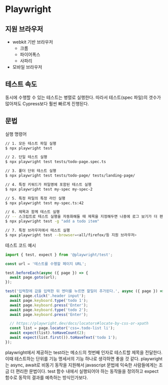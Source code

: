 # Playwright

## 지원 브라우저
+ webkit 기반 브라우저
    - 크롬
    - 파이어폭스
    - 사파리
+ 모바일 브라우저

## 테스트 속도 
동시에 수행할 수 있는 테스트는 병렬로 실행한다. 
따라서 테스트(spec 파일)의 갯수가 많아져도 Cypress보다 훨씬 빠르게 진행된다.

## 문법

실행 명령어
```bash
// 1. 모든 테스트 파일 실행
$ npx playwright test

// 2. 단일 테스트 실행
$ npx playwright test tests/todo-page.spec.ts

// 3. 폴더 단위 테스트 실행
$ npx playwright test tests/todo-page/ tests/landing-page/

// 4. 특정 키워드가 파일명에 포함된 테스트 실행
$ npx playwright test my-spec my-spec-2

// 5. 특정 파일의 특정 라인 실행
$ npx playwright test my-spec.ts:42

// 6. 제목과 함께 테스트 실행
// -- 스크립트로 테스트 실행을 자동화해둘 때 제목을 지정해두면 나중에 로그 보기가 더 편할 것 같다. 
$ npx playwright test -g "add a todo item"

// 7. 특정 브라우저에서 테스트 실행
$ npx playwright test --browser=<all/firefox/등 지원 브라우저>
```
테스트 코드 예시
```js
import { test, expect } from '@playwright/test';

const url = '테스트를 수행할 페이지 URL';

test.beforeEach(async ({ page }) => {
  await page.goto(url);
});

test('입력창에 값을 입력한 뒤 엔터를 누르면 할일이 추가된다.', async ({ page }) => {
  await page.click('.header input');
  await page.keyboard.type('todo 1');
  await page.keyboard.press('Enter');
  await page.keyboard.type('todo 2');
  await page.keyboard.press('Enter');

  // https://playwright.dev/docs/locators#locate-by-css-or-xpath
  const list = page.locator('css=.todo-list li');
  await expect(list).toHaveCount(2);
  await expect(list.first()).toHaveText('todo 1');
});

```
playwright에서 제공하는 test라는 메소드의 첫번째 인자로 테스트할 제목을 전달한다. 이때 테스트하는 단위를 기능 명세서의 기능 하나로 생각하면 좋을 것 같다. 
playwright는 async, await로 비동기 동작을 지원해서 javascript 문법에 익숙한 사람들에게는 조금 더 편리한 문법이다. 
test 함수 내에서 실행되어야 하는 동작들을 정의하고 expect 함수로 동작의 결과를 예측하는 방식인가보다. 